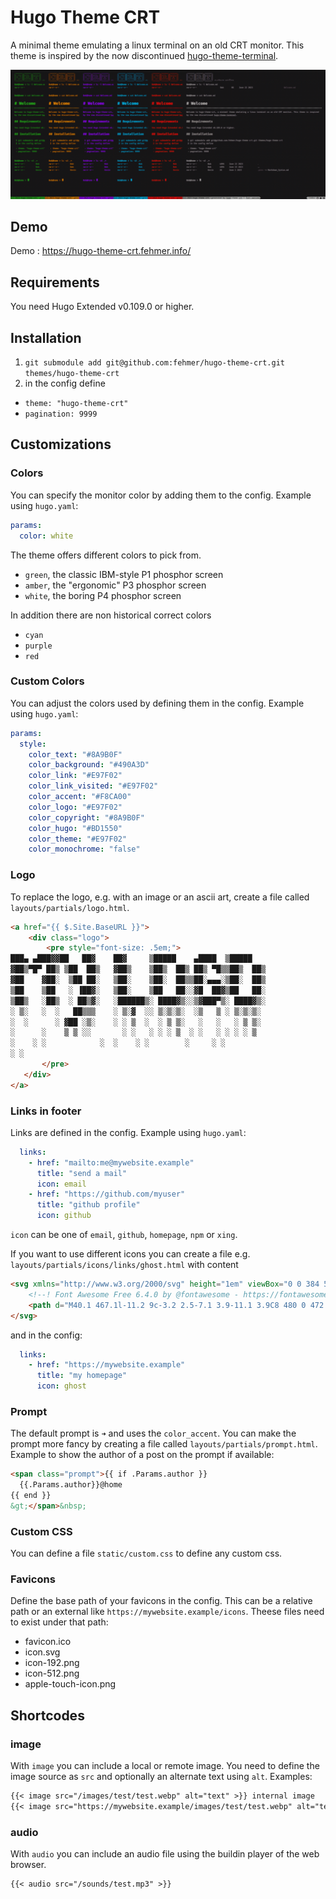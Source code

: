 # Hugo Theme CRT

A minimal theme emulating a linux terminal on an old CRT monitor. This theme is inspired by the now discontinued [hugo-theme-terminal](https://github.com/panr/hugo-theme-terminal).

![Example](exampleSite/assets/images/hero.png)

## Demo

Demo : https://hugo-theme-crt.fehmer.info/


## Requirements

You need Hugo Extended v0.109.0 or higher. 


## Installation

1. ```git submodule add git@github.com:fehmer/hugo-theme-crt.git themes/hugo-theme-crt```
2. in the config define
  -  `theme: "hugo-theme-crt"`
  - `pagination: 9999`


## Customizations


### Colors

You can specify the monitor color by adding them to the config. Example using  `hugo.yaml`:

```yaml
params:
  color: white
```

The theme offers different colors to pick from.

- `green`, the classic IBM-style P1 phosphor screen
- `amber`, the "ergonomic" P3 phosphor screen
- `white`, the boring P4 phosphor screen

In addition there are non historical correct colors
- `cyan`
- `purple`
- `red`


### Custom Colors

You can adjust the colors used by defining them in the config. Example using `hugo.yaml`:

```yaml
params:
  style:
    color_text: "#8A9B0F"
    color_background: "#490A3D"
    color_link: "#E97F02"
    color_link_visited: "#E97F02"
    color_accent: "#F8CA00"
    color_logo: "#E97F02"
    color_copyright: "#8A9B0F"
    color_hugo: "#BD1550"
    color_theme: "#E97F02"
    color_monochrome: "false"
```

### Logo

To replace the logo, e.g. with an image or an ascii art, create a file called `layouts/partials/logo.html`. 

```html
<a href="{{ $.Site.BaseURL }}">
    <div class="logo">
        <pre style="font-size: .5em;">
███▄ ▄███▓▓██   ██▓    ██▓     ▒█████    ▄████  ▒█████  
▓██▒▀█▀ ██▒ ▒██  ██▒   ▓██▒    ▒██▒  ██▒ ██▒ ▀█▒▒██▒  ██▒
▓██    ▓██░  ▒██ ██░   ▒██░    ▒██░  ██▒▒██░▄▄▄░▒██░  ██▒
▒██    ▒██   ░ ▐██▓░   ▒██░    ▒██   ██░░▓█  ██▓▒██   ██░
▒██▒   ░██▒  ░ ██▒▓░   ░██████▒░ ████▓▒░░▒▓███▀▒░ ████▓▒░
░ ▒░   ░  ░   ██▒▒▒    ░ ▒░▓  ░░ ▒░▒░▒░  ░▒   ▒ ░ ▒░▒░▒░ 
░  ░      ░ ▓██ ░▒░    ░ ░ ▒  ░  ░ ▒ ▒░   ░   ░   ░ ▒ ▒░ 
░      ░    ▒ ▒ ░░       ░ ░   ░ ░ ░ ▒  ░ ░   ░ ░ ░ ░ ▒  
░    ░ ░            ░  ░    ░ ░        ░     ░ ░  
░ ░                                          
       </pre>
   </div>
</a>
```

### Links in footer

Links are defined in the config. Example using `hugo.yaml`:

```yaml
  links:
    - href: "mailto:me@mywebsite.example"
      title: "send a mail"
      icon: email
    - href: "https://github.com/myuser"
      title: "github profile"
      icon: github
``` 

`icon` can be one of `email`, `github`, `homepage`, `npm` or `xing`.

If you want to use different icons you can create a file e.g. `layouts/partials/icons/links/ghost.html` with content

```html
<svg xmlns="http://www.w3.org/2000/svg" height="1em" viewBox="0 0 384 512">
    <!--! Font Awesome Free 6.4.0 by @fontawesome - https://fontawesome.com License - https://fontawesome.com/license (Commercial License) Copyright 2023 Fonticons, Inc. -->
    <path d="M40.1 467.1l-11.2 9c-3.2 2.5-7.1 3.9-11.1 3.9C8 480 0 472 0 462.2V192C0 86 86 0 192 0S384 86 384 192V462.2c0 9.8-8 17.8-17.8 17.8c-4 0-7.9-1.4-11.1-3.9l-11.2-9c-13.4-10.7-32.8-9-44.1 3.9L269.3 506c-3.3 3.8-8.2 6-13.3 6s-9.9-2.2-13.3-6l-26.6-30.5c-12.7-14.6-35.4-14.6-48.2 0L141.3 506c-3.3 3.8-8.2 6-13.3 6s-9.9-2.2-13.3-6L84.2 471c-11.3-12.9-30.7-14.6-44.1-3.9zM160 192a32 32 0 1 0 -64 0 32 32 0 1 0 64 0zm96 32a32 32 0 1 0 0-64 32 32 0 1 0 0 64z"/>
</svg>
``` 

and in the config:

```yaml
  links:
    - href: "https://mywebsite.example"
      title: "my homepage"
      icon: ghost
```

### Prompt

The default prompt is `➜` and uses the `color_accent`. You can make the prompt more fancy by creating a file called `layouts/partials/prompt.html`. Example to show the author of a post on the prompt if available:

```html
<span class="prompt">{{ if .Params.author }}
  {{.Params.author}}@home
{{ end }}
&gt;</span>&nbsp;
```


### Custom CSS

You can define a file `static/custom.css` to define any custom css.

### Favicons

Define the base path of your favicons in the config. This can be a relative path or an external like `https://mywebsite.example/icons`. Theese files need to exist under that path:

- favicon.ico
- icon.svg
- icon-192.png
- icon-512.png
- apple-touch-icon.png


## Shortcodes

### image

With `image` you can include a local or remote image. You need to define the image source as `src` and optionally an alternate text using `alt`. Examples:

```markdown
{{< image src="/images/test/test.webp" alt="text" >}} internal image
{{< image src="https://mywebsite.example/images/test/test.webp" alt="text" >}} external image
```

### audio

With `audio` you can include an audio file using the buildin player of the web browser.

```markdown
{{< audio src="/sounds/test.mp3" >}}
```
